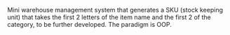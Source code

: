 Mini warehouse management system that generates a SKU (stock keeping unit) that takes the first 2 letters of the item name and the first 2 of the category, to be further developed. The paradigm is OOP.